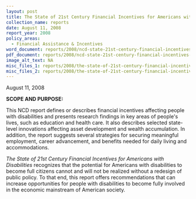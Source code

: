 ```yaml
---
layout: post
title: The State of 21st Century Financial Incentives for Americans with Disabilities
collection_name: reports
date: August 11, 2008
report_year: 2008
policy_areas:
  - Financial Assistance & Incentives
word_document: reports/2008/ncd-state-21st-century-financial-incentives-2008.doc
pdf_document: reports/2008/ncd-state-21st-century-financial-incentives-2008.pdf
image_alt_text: NA
misc_files_1: reports/2008/the-state-of-21st-century-financial-incentives-for-americans-with-disabilities/ncd-state-21st-century-financial-incentives-2008-appendices.pdf
misc_files_2: reports/2008/the-state-of-21st-century-financial-incentives-for-americans-with-disabilities/ncd-state-21st-century-financial-incentives-2008-appendices.doc
---
```

A﻿ugust 11, 2008

**S﻿COPE AND PURPOSE:**

This NCD report defines or describes financial incentives affecting people with disabilities and presents research findings in key areas of people's lives, such as education and health care. It also describes selected state-level innovations affecting asset development and wealth accumulation. In addition, the report suggests several strategies for securing meaningful employment, career advancement, and benefits needed for daily living and accommodations.

*The State of 21st Century Financial Incentives for Americans with Disabilities* recognizes that the potential for Americans with disabilities to become full citizens cannot and will not be realized without a redesign of public policy. To that end, this report offers recommendations that can increase opportunities for people with disabilities to become fully involved in the economic mainstream of American society.